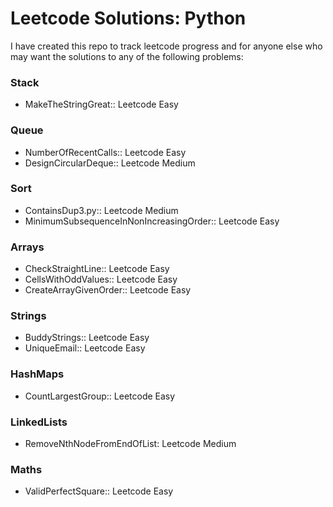 # Leetcode Solutions: Python

I have created this repo to track leetcode progress and for anyone else who 
may want the solutions to any of the following problems:

### Stack

- MakeTheStringGreat:: Leetcode Easy


### Queue

- NumberOfRecentCalls:: Leetcode Easy
- DesignCircularDeque:: Leetcode Medium

### Sort

- ContainsDup3.py:: Leetcode Medium
- MinimumSubsequenceInNonIncreasingOrder:: Leetcode Easy

### Arrays

- CheckStraightLine:: Leetcode Easy
- CellsWithOddValues:: Leetcode Easy
- CreateArrayGivenOrder:: Leetcode Easy

### Strings

- BuddyStrings:: Leetcode Easy
- UniqueEmail:: Leetcode Easy

### HashMaps

- CountLargestGroup:: Leetcode Easy

### LinkedLists

- RemoveNthNodeFromEndOfList: Leetcode Medium

### Maths

- ValidPerfectSquare:: Leetcode Easy